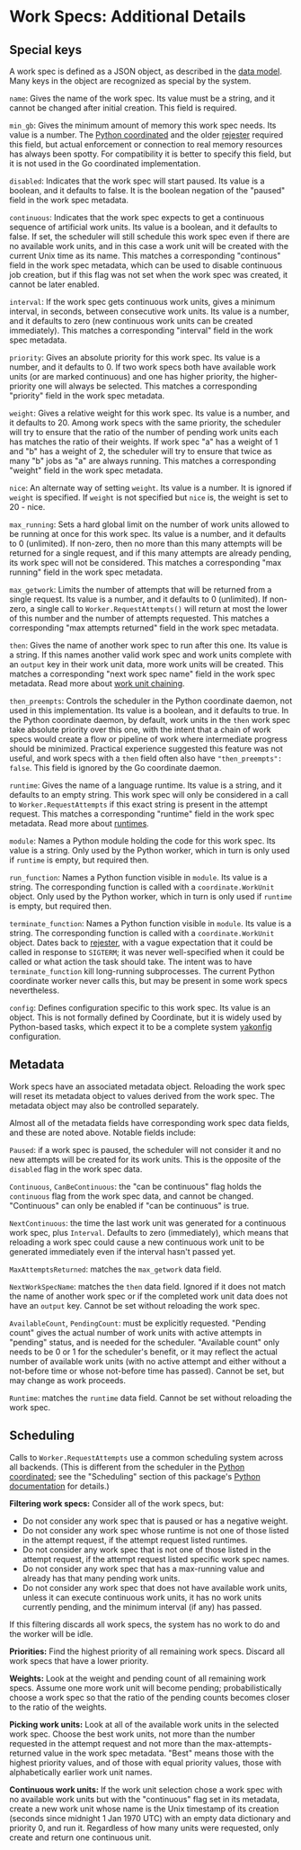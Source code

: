 Work Specs: Additional Details
===============================

Special keys
------------

A work spec is defined as a JSON object, as described in the
[data model](model.md).  Many keys in the object are recognized as
special by the system.

`name`: Gives the name of the work spec.  Its value must be a string,
and it cannot be changed after initial creation.  This field is
required.

`min_gb`: Gives the minimum amount of memory this work spec needs.
Its value is a number.  The
[Python coordinated](https://github.com/diffeo/coordinate) and the
older [rejester](https://github.com/diffeo/rejester) required this
field, but actual enforcement or connection to real memory resources
has always been spotty.  For compatibility it is better to specify
this field, but it is not used in the Go coordinated implementation.

`disabled`: Indicates that the work spec will start paused.  Its value
is a boolean, and it defaults to false.  It is the boolean negation of
the "paused" field in the work spec metadata.

`continuous`: Indicates that the work spec expects to get a continuous
sequence of artificial work units.  Its value is a boolean, and it
defaults to false.  If set, the scheduler will still schedule this
work spec even if there are no available work units, and in this case
a work unit will be created with the current Unix time as its name.
This matches a corresponding "continous" field in the work spec
metadata, which can be used to disable continuous job creation, but if
this flag was not set when the work spec was created, it cannot be
later enabled.

`interval`: If the work spec gets continuous work units, gives a
minimum interval, in seconds, between consecutive work units.  Its
value is a number, and it defaults to zero (new continuous work units
can be created immediately).  This matches a corresponding "interval"
field in the work spec metadata.

`priority`: Gives an absolute priority for this work spec.  Its value
is a number, and it defaults to 0.  If two work specs both have
available work units (or are marked continuous) and one has higher
priority, the higher-priority one will always be selected.  This
matches a corresponding "priority" field in the work spec metadata.

`weight`: Gives a relative weight for this work spec.  Its value is a
number, and it defaults to 20.  Among work specs with the same
priority, the scheduler will try to ensure that the ratio of the
number of pending work units each has matches the ratio of their
weights.  If work spec "a" has a weight of 1 and "b" has a weight of
2, the scheduler will try to ensure that twice as many "b" jobs as "a"
are always running.  This matches a corresponding "weight" field in
the work spec metadata.

`nice`: An alternate way of setting `weight`.  Its value is a number.
It is ignored if `weight` is specified.  If `weight` is not specified
but `nice` is, the weight is set to 20 - nice.

`max_running`: Sets a hard global limit on the number of work units
allowed to be running at once for this work spec.  Its value is a
number, and it defaults to 0 (unlimited).  If non-zero, then no more
than this many attempts will be returned for a single request, and if
this many attempts are already pending, its work spec will not be
considered.  This matches a corresponding "max running" field in the
work spec metadata.

`max_getwork`: Limits the number of attempts that will be returned
from a single request.  Its value is a number, and it defaults to 0
(unlimited).  If non-zero, a single call to `Worker.RequestAttempts()`
will return at most the lower of this number and the number of
attempts requested.  This matches a corresponding "max attempts
returned" field in the work spec metadata.

`then`: Gives the name of another work spec to run after this one.
Its value is a string.  If this names another valid work spec and work
units complete with an `output` key in their work unit data, more work
units will be created.  This matches a corresponding "next work spec
name" field in the work spec metadata.  Read more about
[work unit chaining](chaining.md).

`then_preempts`: Controls the scheduler in the Python coordinate
daemon, not used in this implementation.  Its value is a boolean, and
it defaults to true.  In the Python coordinate daemon, by default,
work units in the `then` work spec take absolute priority over this
one, with the intent that a chain of work specs would create a flow or
pipeline of work where intermediate progress should be minimized.
Practical experience suggested this feature was not useful, and work
specs with a `then` field often also have `"then_preempts": false`.
This field is ignored by the Go coordinate daemon.

`runtime`: Gives the name of a language runtime.  Its value is a
string, and it defaults to an empty string.  This work spec will only
be considered in a call to `Worker.RequestAttempts` if this exact
string is present in the attempt request.  This matches a
corresponding "runtime" field in the work spec metadata.  Read more
about [runtimes](runtime.md).

`module`: Names a Python module holding the code for this work spec.
Its value is a string.  Only used by the Python worker, which in turn
is only used if `runtime` is empty, but required then.

`run_function`: Names a Python function visible in `module`.  Its
value is a string.  The corresponding function is called with a
`coordinate.WorkUnit` object.  Only used by the Python worker, which
in turn is only used if `runtime` is empty, but required then.

`terminate_function`: Names a Python function visible in `module`.
Its value is a string.  The corresponding function is called with a
`coordinate.WorkUnit` object.  Dates back to
[rejester](https://github.com/diffeo/rejester), with a vague
expectation that it could be called in response to `SIGTERM`; it was
never well-specified when it could be called or what action the task
should take.  The intent was to have `terminate_function` kill
long-running subprocesses.  The current Python coordinate worker never
calls this, but may be present in some work specs nevertheless.

`config`: Defines configuration specific to this work spec.  Its value
is an object.  This is not formally defined by Coordinate, but it is
widely used by Python-based tasks, which expect it to be a complete
system [yakonfig](https://github.com/diffeo/yakonfig) configuration.

Metadata
--------

Work specs have an associated metadata object.  Reloading the work
spec will reset its metadata object to values derived from the work
spec.  The metadata object may also be controlled separately.

Almost all of the metadata fields have corresponding work spec data
fields, and these are noted above.  Notable fields include:

`Paused`: if a work spec is paused, the scheduler will not consider it
and no new attempts will be created for its work units.  This is the
opposite of the `disabled` flag in the work spec data.

`Continuous`, `CanBeContinuous`: the "can be continuous" flag holds
the `continuous` flag from the work spec data, and cannot be changed.
"Continuous" can only be enabled if "can be continuous" is true.

`NextContinuous`: the time the last work unit was generated for a
continuous work spec, plus `Interval`.  Defaults to zero
(immediately), which means that reloading a work spec could cause a
new continuous work unit to be generated immediately even if the
interval hasn't passed yet.

`MaxAttemptsReturned`: matches the `max_getwork` data field.

`NextWorkSpecName`: matches the `then` data field.  Ignored if it does
not match the name of another work spec or if the completed work unit
data does not have an `output` key.  Cannot be set without reloading
the work spec.

`AvailableCount`, `PendingCount`: must be explicitly requested.
"Pending count" gives the actual number of work units with active
attempts in "pending" status, and is needed for the scheduler.
"Available count" only needs to be 0 or 1 for the scheduler's benefit,
or it may reflect the actual number of available work units (with no
active attempt and either without a not-before time or whose
not-before time has passed).  Cannot be set, but may change as work
proceeds.

`Runtime`: matches the `runtime` data field.  Cannot be set without
reloading the work spec.

Scheduling
----------

Calls to `Worker.RequestAttempts` use a common scheduling system
across all backends.  (This is different from the scheduler in the
[Python coordinated](https://github.com/diffeo/coordinate); see the
"Scheduling" section of this package's
[Python documentation](python.md) for details.)

**Filtering work specs:** Consider all of the work specs, but:

* Do not consider any work spec that is paused or has a negative weight.
* Do not consider any work spec whose runtime is not one of those
  listed in the attempt request, if the attempt request listed
  runtimes.
* Do not consider any work spec that is not one of those listed in the
  attempt request, if the attempt request listed specific work spec
  names.
* Do not consider any work spec that has a max-running value and
  already has that many pending work units.
* Do not consider any work spec that does not have available work
  units, unless it can execute continuous work units, it has no work
  units currently pending, and the minimum interval (if any) has
  passed.

If this filtering discards all work specs, the system has no work to
do and the worker will be idle.

**Priorities:** Find the highest priority of all remaining work specs.
Discard all work specs that have a lower priority.

**Weights:** Look at the weight and pending count of all remaining
work specs.  Assume one more work unit will become pending;
probabilistically choose a work spec so that the ratio of the
pending counts becomes closer to the ratio of the weights.

**Picking work units:** Look at all of the available work units in the
selected work spec.  Choose the best work units, not more than the
number requested in the attempt request and not more than the
max-attempts-returned value in the work spec metadata.  "Best" means
those with the highest priority values, and of those with equal
priority values, those with alphabetically earlier work unit names.

**Continuous work units:** If the work unit selection chose a work
spec with no available work units but with the "continuous" flag set
in its metadata, create a new work unit whose name is the Unix
timestamp of its creation (seconds since midnight 1 Jan 1970 UTC) with
an empty data dictionary and priority 0, and run it.  Regardless of
how many units were requested, only create and return one continuous
unit.
